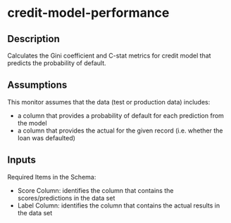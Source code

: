 # credit-model-performance

## Description
Calculates the Gini coefficient and C-stat metrics for credit model that predicts the probability of default. 

## Assumptions
This monitor assumes that the data (test or production data) includes: 
- a column that provides a probability of default for each prediction from the model
- a column that provides the actual for the given record (i.e. whether the loan was defaulted)

## Inputs
Required Items in the Schema:
- Score Column: identifies the column that contains the scores/predictions in the data set
- Label Column: identifies the column that contains the actual results in the data set
